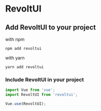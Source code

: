 # RevoltUI

## Add RevoltUI to your project

with npm
```
npm add revoltui
```

with yarn
```
yarn add revoltui
```

### Include RevoltUI in your project

```javascript
import Vue from 'vue';
import RevoltUI from 'revoltui';

Vue.use(RevoltUI);
```
